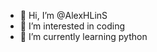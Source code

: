 - 👋 Hi, I’m @AlexHLinS
- 👀 I’m interested in coding 
- 🌱 I’m currently learning python

<!---
AlexHLinS/AlexHLinS is a ✨ special ✨ repository because its `README.md` (this file) appears on your GitHub profile.
You can click the Preview link to take a look at your changes.
--->
